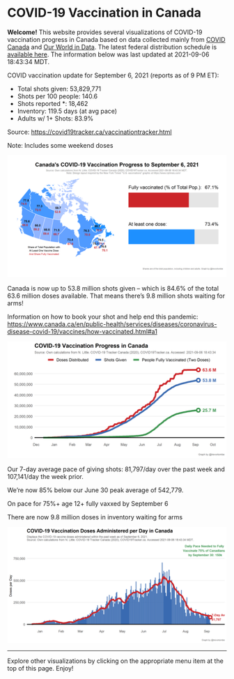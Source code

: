 COVID-19 Vaccination in Canada
==============================

**Welcome!** This website provides several visualizations of COVID-19
vaccination progress in Canada based on data collected mainly from
[COVID Canada](https://covid19tracker.ca/vaccinationtracker.html) and
[Our World in Data](https://ourworldindata.org/covid-vaccinations). The
latest federal distribution schedule is [available
here](https://www.canada.ca/en/public-health/services/diseases/2019-novel-coronavirus-infection/prevention-risks/covid-19-vaccine-treatment/vaccine-rollout.html).
The information below was last updated at 2021-09-06 18:43:34 MDT.

COVID vaccination update for September 6, 2021 (reports as of 9 PM ET):

-   Total shots given: 53,829,771
-   Shots per 100 people: 140.6
-   Shots reported \*: 18,462
-   Inventory: 119.5 days (at avg pace)
-   Adults w/ 1+ Shots: 83.9%

Source:
<a href="https://covid19tracker.ca/vaccinationtracker.html" class="uri">https://covid19tracker.ca/vaccinationtracker.html</a>

Note: Includes some weekend doses

![](Plots/plot_main.png)

Canada is now up to 53.8 million shots given – which is 84.6% of the
total 63.6 million doses available. That means there’s 9.8 million shots
waiting for arms!

Information on how to book your shot and help end this pandemic:
<a href="https://www.canada.ca/en/public-health/services/diseases/coronavirus-disease-covid-19/vaccines/how-vaccinated.html#a1" class="uri">https://www.canada.ca/en/public-health/services/diseases/coronavirus-disease-covid-19/vaccines/how-vaccinated.html#a1</a>

![](Plots/plot_total.png)

Our 7-day average pace of giving shots: 81,797/day over the past week
and 107,141/day the week prior.

We’re now 85% below our June 30 peak average of 542,779.

On pace for 75%+ age 12+ fully vaxxed by September 6

There are now 9.8 million doses in inventory waiting for arms

![](Plots/pace_national.png)

------------------------------------------------------------------------

Explore other visualizations by clicking on the appropriate menu item at
the top of this page. Enjoy!
